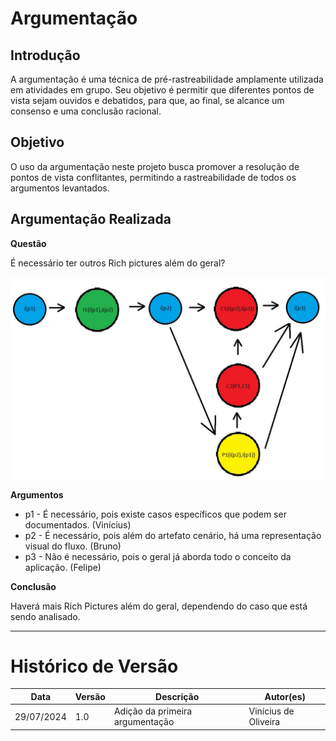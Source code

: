 # Argumentação

## Introdução
A argumentação é uma técnica de pré-rastreabilidade amplamente utilizada em atividades em grupo. Seu objetivo é permitir que diferentes pontos de vista sejam ouvidos e debatidos, para que, ao final, se alcance um consenso e uma conclusão racional.

## Objetivo
O uso da argumentação neste projeto busca promover a resolução de pontos de vista conflitantes, permitindo a rastreabilidade de todos os argumentos levantados.

## Argumentação Realizada

**Questão**
<a><p>É necessário ter outros Rich pictures além do geral?</p></a>

![grafo_arg_1](../assets/images/argumentacao1.jpg)

**Argumentos**

- <a>p1</a> - É necessário, pois existe casos específicos que podem ser documentados. (Vinícius)
- <a>p2</a> - É necessário, pois além do artefato cenário, há uma representação visual do fluxo. (Bruno)
- <a>p3</a> - Não é necessário, pois o geral já aborda todo o conceito da aplicação. (Felipe)

**Conclusão** 
<a><p>Haverá mais Rich Pictures além do geral, dependendo do caso que está sendo analisado.</p></a>

---

# Histórico de Versão
| Data | Versão | Descrição | Autor(es) |
| ---- | ------ | --------- | --------- |
| 29/07/2024 | 1.0 | Adição da primeira argumentação | Vinícius de Oliveira |